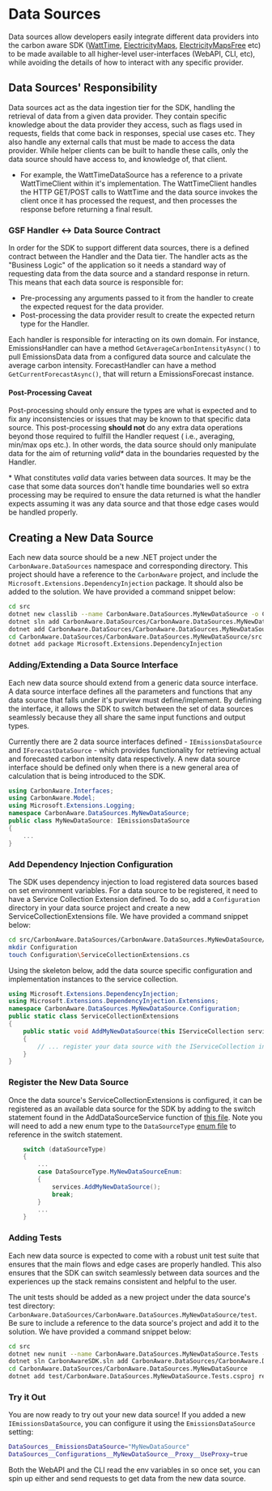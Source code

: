 # Data Sources

Data sources allow developers easily integrate different data providers into the
carbon aware SDK ([WattTime](https://www.wattime.org),
[ElectricityMaps](https://www.electricitymaps.com/),
[ElectricityMapsFree](https://www.co2signal.com/) etc) to be made available to
all higher-level user-interfaces (WebAPI, CLI, etc), while avoiding the details
of how to interact with any specific provider.

## Data Sources' Responsibility

Data sources act as the data ingestion tier for the SDK, handling the retrieval
of data from a given data provider. They contain specific knowledge about the
data provider they access, such as flags used in requests, fields that come back
in responses, special use cases etc. They also handle any external calls that
must be made to access the data provider. While helper clients can be built to
handle these calls, only the data source should have access to, and knowledge
of, that client.

- For example, the WattTimeDataSource has a reference to a private
  WattTimeClient within it's implementation. The WattTimeClient handles the HTTP
  GET/POST calls to WattTime and the data source invokes the client once it has
  processed the request, and then processes the response before returning a
  final result.

### GSF Handler <-> Data Source Contract

In order for the SDK to support different data sources, there is a defined
contract between the Handler and the Data tier. The handler acts as the
"Business Logic" of the application so it needs a standard way of requesting
data from the data source and a standard response in return. This means that
each data source is responsible for:

- Pre-processing any arguments passed to it from the handler to create the
  expected request for the data provider.
- Post-processing the data provider result to create the expected return type
  for the Handler.

Each handler is responsible for interacting on its own domain. For instance,
EmissionsHandler can have a method `GetAverageCarbonIntensityAsync()` to pull
EmissionsData data from a configured data source and calculate the average
carbon intensity. ForecastHandler can have a method `GetCurrentForecastAsync()`,
that will return a EmissionsForecast instance.

#### Post-Processing Caveat

Post-processing should only ensure the types are what is expected and to fix any
inconsistencies or issues that may be known to that specific data source. This
post-processing **should not** do any extra data operations beyond those
required to fulfill the Handler request ( i.e., averaging, min/max ops etc.).
In other words, the data source should only manipulate data for the aim of
returning _valid\*_ data in the boundaries requested by the Handler.

\* What constitutes _valid_ data varies between data sources. It may be the case
that some data sources don't handle time boundaries well so extra processing may
be required to ensure the data returned is what the handler expects assuming
it was any data source and that those edge cases would be handled properly.

## Creating a New Data Source

Each new data source should be a new .NET project under the
`CarbonAware.DataSources` namespace and corresponding directory. This project
should have a reference to the `CarbonAware` project, and include the
`Microsoft.Extensions.DependencyInjection` package. It should also be added to
the solution. We have provided a command snippet below:

```bash
cd src
dotnet new classlib --name CarbonAware.DataSources.MyNewDataSource -o CarbonAware.DataSources/CarbonAware.DataSources.MyNewDataSource/src
dotnet sln add CarbonAware.DataSources/CarbonAware.DataSources.MyNewDataSource/src/CarbonAware.DataSources.MyNewDataSource.csproj
dotnet add CarbonAware.DataSources/CarbonAware.DataSources.MyNewDataSource/src/CarbonAware.DataSources.MyNewDataSource.csproj reference CarbonAware/src/CarbonAware.csproj
cd CarbonAware.DataSources/CarbonAware.DataSources.MyNewDataSource/src
dotnet add package Microsoft.Extensions.DependencyInjection
```

### Adding/Extending a Data Source Interface

Each new data source should extend from a generic data source interface. A data
source interface defines all the parameters and functions that any data source
that falls under it's purview must define/implement. By defining the interface,
it allows the SDK to switch between the set of data sources seamlessly because
they all share the same input functions and output types.

Currently there are 2 data source interfaces defined - `IEmissionsDataSource`
and `IForecastDataSource` - which provides functionality for retrieving actual
and forecasted carbon intensity data respectively. A new data source interface
should be defined only when there is a new general area of calculation that is
being introduced to the SDK.

```csharp
using CarbonAware.Interfaces;
using CarbonAware.Model;
using Microsoft.Extensions.Logging;
namespace CarbonAware.DataSources.MyNewDataSource;
public class MyNewDataSource: IEmissionsDataSource
{
    ...
}
```

### Add Dependency Injection Configuration

The SDK uses dependency injection to load registered data sources based on set
environment variables. For a data source to be registered, it need to have a
Service Collection Extension defined. To do so, add a `Configuration` directory
in your data source project and create a new ServiceCollectionExtensions file.
We have provided a command snippet below:

```sh
cd src/CarbonAware.DataSources/CarbonAware.DataSources.MyNewDataSource/src
mkdir Configuration
touch Configuration\ServiceCollectionExtensions.cs
```

Using the skeleton below, add the data source specific configuration and
implementation instances to the service collection.

```csharp
using Microsoft.Extensions.DependencyInjection;
using Microsoft.Extensions.DependencyInjection.Extensions;
namespace CarbonAware.DataSources.MyNewDataSource.Configuration;
public static class ServiceCollectionExtensions
{
    public static void AddMyNewDataSource(this IServiceCollection services)
    {
        // ... register your data source with the IServiceCollection instance
    }
}
```

### Register the New Data Source

Once the data source's ServiceCollectionExtensions is configured, it can be
registered as an available data source for the SDK by adding to the switch
statement found in the AddDataSourceService function of
[this file](../../src/CarbonAware.DataSources/CarbonAware.DataSources.Registration\Configuration\ServiceCollectionExtensions.cs).
Note you will need to add a new enum type to the `DataSourceType`
[enum file](../../src/CarbonAware.DataSources/CarbonAware.DataSources.Registration/Configuration/DataSourceType.cs)
to reference in the switch statement.

```csharp
    switch (dataSourceType)
    {
        ...
        case DataSourceType.MyNewDataSourceEnum:
        {
            services.AddMyNewDataSource();
            break;
        }
        ...
    }
```

### Adding Tests

Each new data source is expected to come with a robust unit test suite that
ensures that the main flows and edge cases are properly handled. This also
ensures that the SDK can switch seamlessly between data sources and the
experiences up the stack remains consistent and helpful to the user.

The unit tests should be added as a new project under the data source's test
directory:
`CarbonAware.DataSources/CarbonAware.DataSources.MyNewDataSource/test`. Be sure
to include a reference to the data source's project and add it to the solution.
We have provided a command snippet below:

```sh
cd src
dotnet new nunit --name CarbonAware.DataSources.MyNewDataSource.Tests -o CarbonAware.DataSources/CarbonAware.DataSources.MyNewDataSource/test
dotnet sln CarbonAwareSDK.sln add CarbonAware.DataSources/CarbonAware.DataSources.MyNewDataSource/test/CarbonAware.DataSources.MyNewDataSource.Tests.csproj
cd CarbonAware.DataSources/CarbonAware.DataSources.MyNewDataSource
dotnet add test/CarbonAware.DataSources.MyNewDataSource.Tests.csproj reference src/CarbonAware.DataSources.MyNewDataSource.csproj
```

### Try it Out

You are now ready to try out your new data source! If you added a new
`IEmissionsDataSource`, you can configure it using the `EmissionsDataSource`
setting:

```bash
DataSources__EmissionsDataSource="MyNewDataSource"
DataSources__Configurations__MyNewDataSource__Proxy__UseProxy=true
```

Both the WebAPI and the CLI read the env variables in so once set, you can spin
up either and send requests to get data from the new data source.
